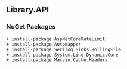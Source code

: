 ## Library.API

### NuGet Packages

```
+ install-package AspNetCoreRateLimit
+ install-package Automapper
+ install-package Serilog.Sinks.RollingFile
+ install-package System.Linq.Dynamic.Core
+ install-package Marvin.Cache.Headers
```